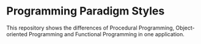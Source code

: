 # Programming Paradigm Styles

This repository shows the differences of Procedural Programming, Object-oriented Programming and Functional Programming in one application.
